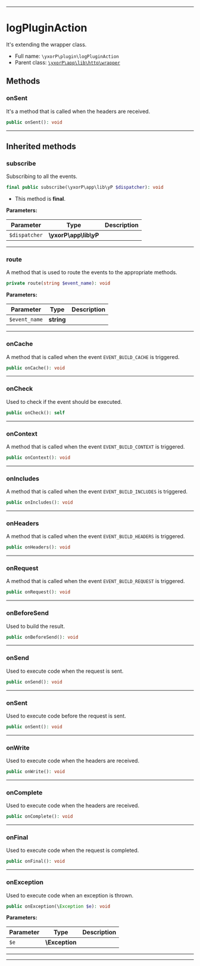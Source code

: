 ***

# logPluginAction

It's extending the wrapper class.

* Full name: `\yxorP\plugin\logPluginAction`
* Parent class: [`\yxorP\app\lib\http\wrapper`](../app/lib/http/wrapper.md)

## Methods

### onSent

It's a method that is called when the headers are received.

```php
public onSent(): void
```

***

## Inherited methods

### subscribe

Subscribing to all the events.

```php
final public subscribe(\yxorP\app\lib\yP $dispatcher): void
```

* This method is **final**.

**Parameters:**

| Parameter | Type | Description |
|-----------|------|-------------|
| `$dispatcher` | **\yxorP\app\lib\yP** |  |

***

### route

A method that is used to route the events to the appropriate methods.

```php
private route(string $event_name): void
```

**Parameters:**

| Parameter | Type | Description |
|-----------|------|-------------|
| `$event_name` | **string** |  |

***

### onCache

A method that is called when the event `EVENT_BUILD_CACHE` is triggered.

```php
public onCache(): void
```

***

### onCheck

Used to check if the event should be executed.

```php
public onCheck(): self
```

***

### onContext

A method that is called when the event `EVENT_BUILD_CONTEXT` is triggered.

```php
public onContext(): void
```

***

### onIncludes

A method that is called when the event `EVENT_BUILD_INCLUDES` is triggered.

```php
public onIncludes(): void
```

***

### onHeaders

A method that is called when the event `EVENT_BUILD_HEADERS` is triggered.

```php
public onHeaders(): void
```

***

### onRequest

A method that is called when the event `EVENT_BUILD_REQUEST` is triggered.

```php
public onRequest(): void
```

***

### onBeforeSend

Used to build the result.

```php
public onBeforeSend(): void
```

***

### onSend

Used to execute code when the request is sent.

```php
public onSend(): void
```

***

### onSent

Used to execute code before the request is sent.

```php
public onSent(): void
```

***

### onWrite

Used to execute code when the headers are received.

```php
public onWrite(): void
```

***

### onComplete

Used to execute code when the headers are received.

```php
public onComplete(): void
```

***

### onFinal

Used to execute code when the request is completed.

```php
public onFinal(): void
```

***

### onException

Used to execute code when an exception is thrown.

```php
public onException(\Exception $e): void
```

**Parameters:**

| Parameter | Type | Description |
|-----------|------|-------------|
| `$e` | **\Exception** |  |

***


***

